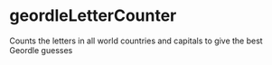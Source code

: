 # geordleLetterCounter
Counts the letters in all world countries and capitals to give the best Geordle guesses
